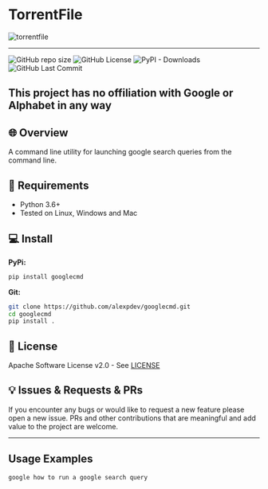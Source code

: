 # TorrentFile

![torrentfile](https://github.com/alexpdev/googlecmd/logo.png)

* * *

![GitHub repo size](https://img.shields.io/github/repo-size/alexpdev/googlecmd?color=orange)
![GitHub License](https://img.shields.io/github/license/alexpdev/googlecmd?color=red&logo=apache)
![PyPI - Downloads](https://img.shields.io/pypi/dm/googlecmd?color=brown)
![GitHub Last Commit](https://badgen.net/github/last-commit/alexpdev/googlecmd?color=blue)

## This project has no offiliation with Google or Alphabet in any way

## 🌐 Overview

A command line utility for launching google search queries from the command line.

## 🔌 Requirements

- Python 3.6+
- Tested on Linux, Windows and Mac

## 💻 Install

**PyPi:**

```bash
pip install googlecmd
```

**Git:**

```bash
git clone https://github.com/alexpdev/googlecmd.git
cd googlecmd
pip install .
```

## 📝 License

Apache Software License v2.0 - See [LICENSE]("https://github.com/alexpdev/torrentfile/blob/master/LICENSE")

## 💡 Issues & Requests & PRs

If you encounter any bugs or would like to request a new feature please open a new issue.
PRs and other contributions that are meaningful and add value to the project are welcome.

* * *

## Usage Examples

```bash
google how to run a google search query
```
